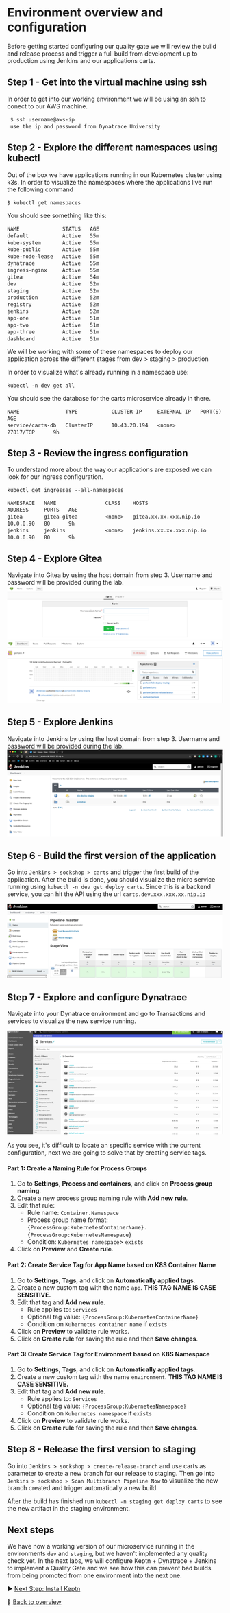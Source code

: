 # Environment overview and configuration
Before getting started configuring our quality gate we will review the build and release process and trigger a full build from development up to production using Jenkins and our applications carts.

## Step 1 - Get into the virtual machine using ssh
In order to get into our working environment we will be using an ssh to conect to our AWS machine. 
```(bash)
 $ ssh username@aws-ip 
 use the ip and password from Dynatrace University
```

## Step 2 - Explore the different namespaces using kubectl
Out of the box we have applications running in our Kubernetes cluster using k3s. In order to visualize the namespaces where the applications live run the following command 
```(bash)
$ kubectl get namespaces
```
You should see something like this: 

```(bash)
NAME              STATUS   AGE
default           Active   55m
kube-system       Active   55m
kube-public       Active   55m
kube-node-lease   Active   55m
dynatrace         Active   55m
ingress-nginx     Active   55m
gitea             Active   54m
dev               Active   52m
staging           Active   52m
production        Active   52m
registry          Active   52m
jenkins           Active   52m
app-one           Active   51m
app-two           Active   51m
app-three         Active   51m
dashboard         Active   51m
```
We will be working with some of these namespaces to deploy our application across the different stages from dev > staging > production

In order to visualize what's already running in a namespace use:

```(bash)
kubectl -n dev get all 
```
You should see the database for the carts microservice already in there.
```(bash)
NAME               TYPE           CLUSTER-IP     EXTERNAL-IP   PORT(S)        AGE
service/carts-db   ClusterIP      10.43.20.194   <none>        27017/TCP      9h
```
## Step 3 - Review the ingress configuration
To understand more about the way our applications are exposed we can look for our ingress configuration. 

```(bash)
kubectl get ingresses --all-namespaces
```
```(bash)
NAMESPACE   NAME                CLASS    HOSTS                                      ADDRESS     PORTS   AGE
gitea       gitea-gitea         <none>   gitea.xx.xx.xxx.nip.io                  10.0.0.90   80      9h
jenkins     jenkins             <none>   jenkins.xx.xx.xxx.nip.io                10.0.0.90   80      9h
```
## Step 4 - Explore Gitea
Navigate into Gitea by using the host domain from step 3. Username and password will be provided during the lab.
![gitea](./assets/pre-build.png)
![repos](./assets/repos.png)

## Step 5 - Explore Jenkins
Navigate into Jenkins by using the host domain from step 3. Username and password will be provided during the lab.
![jenkins](./assets/jenkins.png)


## Step 6 - Build the first version of the application
Go into `Jenkins > sockshop > carts` and trigger the first build of the application. After the build is done, you should visualize the micro service running using ```kubectl -n dev get deploy carts```. Since this is a backend service, you can hit the API using the url `carts.dev.xxx.xxx.xx.nip.io`

![carts](./assets/carts-pipeline.png)
## Step 7 - Explore and configure Dynatrace
Navigate into your Dynatrace environment and go to Transactions and services to visualize the new service running.

![dynatrace1](./assets/d1.png)

As you see, it's difficult to locate an specific service with the current configuration, next we are going to solve that by creating service tags.

#### Part 1: Create a Naming Rule for Process Groups
1. Go to **Settings**, **Process and containers**, and click on **Process group naming**.
1. Create a new process group naming rule with **Add new rule**. 
1. Edit that rule:
    * Rule name: `Container.Namespace`
    * Process group name format: `{ProcessGroup:KubernetesContainerName}.{ProcessGroup:KubernetesNamespace}`
    * Condition: `Kubernetes namespace`> `exists`
1. Click on **Preview** and **Create rule**.

#### Part 2: Create Service Tag for App Name based on K8S Container Name
1. Go to **Settings**, **Tags**, and click on **Automatically applied tags**.
1. Create a new custom tag with the name `app`. **THIS TAG NAME IS CASE SENSITIVE.**
1. Edit that tag and **Add new rule**.
    * Rule applies to: `Services` 
    * Optional tag value: `{ProcessGroup:KubernetesContainerName}`
    * Condition on `Kubernetes container name` if `exists`
1. Click on **Preview** to validate rule works.
1. Click on **Create rule** for saving the rule and then **Save changes**.

#### Part 3: Create Service Tag for Environment based on K8S Namespace
1. Go to **Settings**, **Tags**, and click on **Automatically applied tags**.
1. Create a new custom tag with the name `environment`. **THIS TAG NAME IS CASE SENSITIVE.**
1. Edit that tag and **Add new rule**.
    * Rule applies to: `Services` 
    * Optional tag value: `{ProcessGroup:KubernetesNamespace}`
    * Condition on `Kubernetes namespace` if `exists`
1. Click on **Preview** to validate rule works.
1. Click on **Create rule** for saving the rule and then **Save changes**.


## Step 8 - Release the first version to staging
Go into `Jenkins > sockshop > create-release-branch` and use carts as parameter to create a new branch for our release to staging. Then go into `Jenkins > sockshop > Scan Multibranch Pipeline Now` to visualize the new branch created and trigger automatically a new build.

After the build has finished run `kubectl -n staging get deploy carts` to see the new artifact in the staging environment.

## Next steps
We have now a working version of our microservice running in the environments `dev` and `staging`, but we haven't implemented any quality check yet. In the next labs, we will configure Keptn + Dynatrace + Jenkins to implement a Quality Gate and we see how this can prevent bad builds from being promoted from one environment into the next one.


:arrow_forward: [Next Step: Install Keptn](../02_Configure_Keptn_Dynatrace_Integration)

:arrow_up_small: [Back to overview](../)


